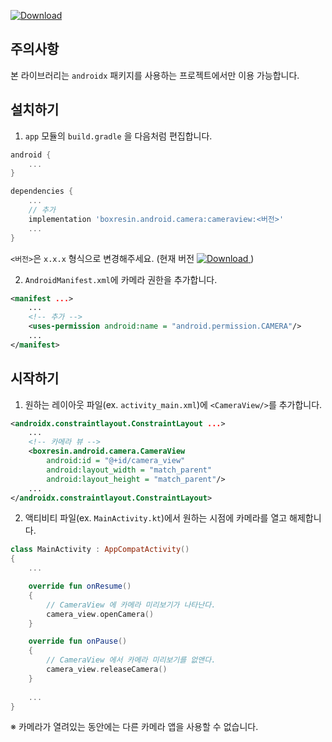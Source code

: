 [ ![Download](https://api.bintray.com/packages/boxresin/maven/boxresin.android.camera%3Acameraview/images/download.svg) ](https://bintray.com/boxresin/maven/boxresin.android.camera%3Acameraview/_latestVersion)

## 주의사항
본 라이브러리는 `androidx` 패키지를 사용하는 프로젝트에서만 이용 가능합니다.

## 설치하기
1. `app` 모듈의 `build.gradle` 을 다음처럼 편집합니다.

```gradle
android {
    ...
}

dependencies {
    ...
    // 추가
    implementation 'boxresin.android.camera:cameraview:<버전>'
    ...
}
```

`<버전>`은 `x.x.x` 형식으로 변경해주세요. (현재 버전 [ ![Download](https://api.bintray.com/packages/boxresin/maven/boxresin.android.camera%3Acameraview/images/download.svg) ](https://bintray.com/boxresin/maven/boxresin.android.camera%3Acameraview/_latestVersion))

2. `AndroidManifest.xml`에 카메라 권한을 추가합니다.
```xml
<manifest ...>
    ...
    <!-- 추가 -->
    <uses-permission android:name = "android.permission.CAMERA"/>
    ...
</manifest>
```

## 시작하기
1. 원하는 레이아웃 파일(ex. `activity_main.xml`)에 `<CameraView/>`를 추가합니다.

```xml
<androidx.constraintlayout.ConstraintLayout ...>
    ...
    <!-- 카메라 뷰 -->
    <boxresin.android.camera.CameraView
        android:id = "@+id/camera_view"
        android:layout_width = "match_parent"
        android:layout_height = "match_parent"/>
    ...
</androidx.constraintlayout.ConstraintLayout>

```

2. 액티비티 파일(ex. `MainActivity.kt`)에서 원하는 시점에 카메라를 열고 해제합니다.
```kotlin
class MainActivity : AppCompatActivity()
{
    ...

    override fun onResume()
    {
        // CameraView 에 카메라 미리보기가 나타난다.
        camera_view.openCamera()
    }

    override fun onPause()
    {
        // CameraView 에서 카메라 미리보기를 없앤다.
        camera_view.releaseCamera()
    }
    
    ...
}
```
※ 카메라가 열려있는 동안에는 다른 카메라 앱을 사용할 수 없습니다.
